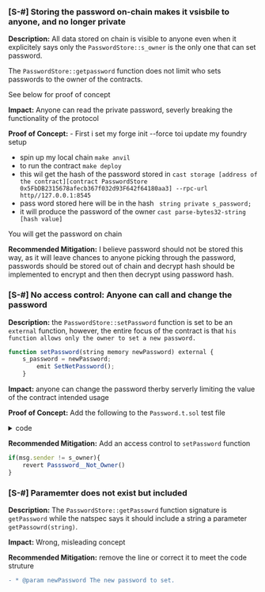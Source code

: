 ### [S-#] Storing the password on-chain makes it vsisbile to anyone, and no longer private 

**Description:** All data stored on chain is visible to anyone even when it explicitely says only the `PasswordStore::s_owner` is the only one that can set password. 

The `PasswordStore::getpassword` function does not limit who sets passwords to the owner of the contracts.

See below for proof of concept 

**Impact:** Anyone can read the private password, severly breaking the functionality of the protocol 

**Proof of Concept:** - First i set my forge init --force toi update my foundry setup
- spin up my local chain
 ```make anvil```  
- to run the contract 
```make deploy``` 
- this wil get the hash of the password stored in
```cast storage [address of the contract][contract PasswordStore 0x5FbDB2315678afecb367f032d93F642f64180aa3] --rpc-url http//127.0.0.1:8545``` 
- pass word stored here will be in the hash
``` string private s_password;```
- it will produce the password of the owner 
```cast parse-bytes32-string [hash value]``` 

You will get the password on chain 

**Recommended Mitigation:** I believe password should not be stored this way, as it will leave chances to anyone picking through the password, passwords should be stored out of chain and decrypt hash should be implemented to encrypt and then then decrypt using password hash.


### [S-#] No access control: Anyone can call and change the password 

**Description:** the `PasswordStore::setPassword` function is set to be an `external` function, however, the entire focus of the contract is that `his function allows only the owner to set a new password.`

```javascript
function setPassword(string memory newPassword) external {
    s_password = newPassword;
        emit SetNetPassword();
    }
```

**Impact:** anyone can change the password therby serverly limiting the value of the contract intended usage 

**Proof of Concept:** Add the following to the `Password.t.sol` test file

<details>
<summary>code</summary>

```javascript
function test_anyone_can_set_password() public {
        string memory expectedPassword = "anyonesPassword";

        // Set the password as a non-owner
        vm.startPrank(address(1));
        passwordStore.setPassword(expectedPassword);
        string memory actualPassword = passwordStore.getPassword();
        assertEq(actualPassword, expectedPassword);
    }

```
</details>

**Recommended Mitigation:** Add an access control to `setPassword` function 

```javascript
if(msg.sender != s_owner){
    revert Passsword__Not_Owner()
}

```

### [S-#] Paramemter does not exist but included 

**Description:** The `PasswordStore::getPassowrd` function signature is `getPassword` while the natspec says it should include a string a parameter `getPassowrd(string)`.

**Impact:** Wrong, misleading concept 

**Recommended Mitigation:** remove the line or correct it to meet the code struture 

```diff
- * @param newPassword The new password to set.
```